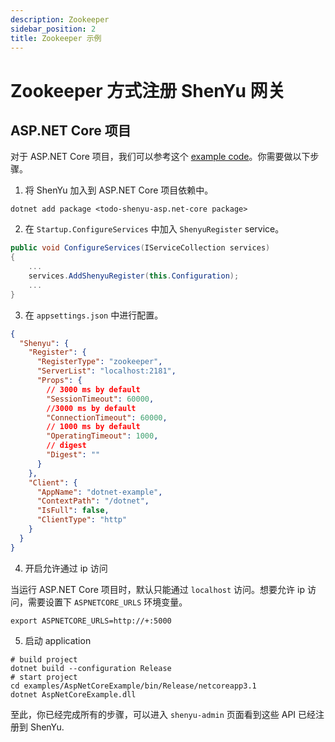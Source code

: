 ```yaml
---
description: Zookeeper
sidebar_position: 2
title: Zookeeper 示例
---
```


# Zookeeper 方式注册 ShenYu 网关

## ASP.NET Core 项目

对于 ASP.NET Core 项目，我们可以参考这个 [example code](https://github.com/apache/shenyu-client-dotnet/tree/main/examples/AspNetCoreExample)。你需要做以下步骤。

1. 将 ShenYu 加入到 ASP.NET Core 项目依赖中。

```shell
dotnet add package <todo-shenyu-asp.net-core package>
```

2. 在 `Startup.ConfigureServices` 中加入 `ShenyuRegister` service。

```c#
public void ConfigureServices(IServiceCollection services)
{
    ...
    services.AddShenyuRegister(this.Configuration);
    ...
}
```

3. 在 `appsettings.json` 中进行配置。

```json
{
  "Shenyu": {
    "Register": {
      "RegisterType": "zookeeper",
      "ServerList": "localhost:2181",
      "Props": {
        // 3000 ms by default
        "SessionTimeout": 60000,
        //3000 ms by default
        "ConnectionTimeout": 60000,
        // 1000 ms by default
        "OperatingTimeout": 1000,
        // digest
        "Digest": ""
      }
    },
    "Client": {
      "AppName": "dotnet-example",
      "ContextPath": "/dotnet",
      "IsFull": false,
      "ClientType": "http"
    }
  }
}
```

4. 开启允许通过 ip 访问

当运行 ASP.NET Core 项目时，默认只能通过 `localhost` 访问。想要允许 ip 访问，需要设置下 `ASPNETCORE_URLS` 环境变量。

```shell
export ASPNETCORE_URLS=http://+:5000
```

5. 启动 application

```shell
# build project
dotnet build --configuration Release
# start project
cd examples/AspNetCoreExample/bin/Release/netcoreapp3.1
dotnet AspNetCoreExample.dll
```

至此，你已经完成所有的步骤，可以进入 `shenyu-admin` 页面看到这些 API 已经注册到 ShenYu.
